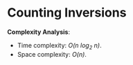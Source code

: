 # Counting Inversions

__Complexity Analysis__:
* Time complexity: _O(n log<sub>2</sub> n)_.
* Space complexity: _O(n)_.

